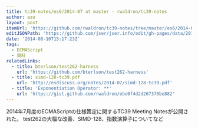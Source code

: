 ```yaml
---
title: tc39-notes/es6/2014-07 at master · rwaldron/tc39-notes
author: azu
layout: post
itemUrl: 'https://github.com/rwaldron/tc39-notes/tree/master/es6/2014-07'
editJSONPath: 'https://github.com/jser/jser.info/edit/gh-pages/data/2014/08/index.json'
date: '2014-08-10T15:17:23Z'
tags:
  - ECMAScript
  - 資料
relatedLinks:
  - title: bterlson/test262-harness
    url: 'https://github.com/bterlson/test262-harness'
  - title: simd-128-tc39.pdf
    url: 'http://esdiscuss.org/notes/2014-07/simd-128-tc39.pdf'
  - title: 'Exponentiation Operator: **'
    url: 'https://gist.github.com/rwaldron/ebe0f4d2d267370be882'
---
```

2014年7月度のECMAScriptの仕様策定に関するTC39 Meeting Notesが公開された。
test262の大幅な改善、SIMD-128、指数演算子についてなど
